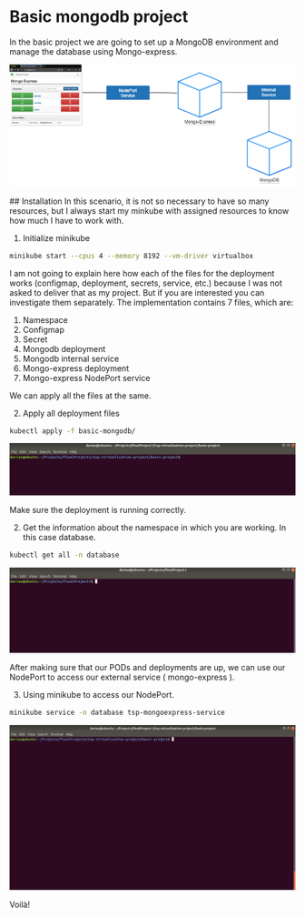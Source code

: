# Basic mongodb project
In the basic project we are going to set up a MongoDB environment and manage the database using Mongo-express.
<p align="center">
<img src=assets/basic-project-diagram.png>
</p>
## Installation
In this scenario, it is not so necessary to have so many resources, but I always start my minkube with assigned resources to know how much I have to work with.

1. Initialize minikube
```bash
minikube start --cpus 4 --memory 8192 --vm-driver virtualbox
```

I am not going to explain here how each of the files for the deployment works (configmap, deployment, secrets, service, etc.) because I was not asked to deliver that as my project. But if you are interested you can investigate them separately. The implementation contains 7 files, which are:

1. Namespace
2. Configmap
3. Secret
4. Mongodb deployment
5. Mongodb internal service
6. Mongo-express deployment
7. Mongo-express NodePort service

We can apply all the files at the same.

2. Apply all deployment files
```bash
kubectl apply -f basic-mongodb/
```

![](assets/kubectl-apply.gif)

Make sure the deployment is running correctly.

2. Get the information about the namespace in which you are working. In this case database.

```bash
kubectl get all -n database
```

![](assets/kubectl-getall.gif)

After making sure that our PODs and deployments are up, we can use our NodePort to access our external service ( mongo-express ).

3. Using minikube to access our NodePort.

```bash
minikube service -n database tsp-mongoexpress-service
```
![](assets/minikube-service.gif)

Voilà!